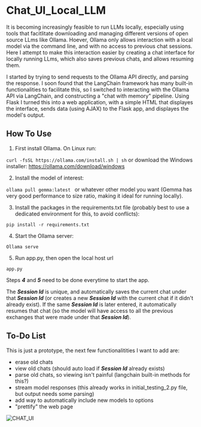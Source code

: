 # Chat_UI_Local_LLM

It is becoming increasingly feasible to run LLMs locally, especially using tools that facitlitate downloading and managing different versions of open source LLms like Ollama. Hoever, Ollama only allows interaction with a local model via the command line, and with no access to previous chat sessions. Here I attempt to make this interaction easier by creating a chat interface for locally running LLms, which also saves previous chats, and allows resuming them.

I started by trying to send requests to the Ollama API directly, and parsing the response. I soon found that the LangChain framework has many built-in functionalities to facilitate this, so I switched to interacting with the Ollama API via LangChain, and constructing a "chat with memory" pipeline. Using Flask I turned this into a web application, with a simple HTML that displayes the interface, sends data (using AJAX) to the Flask app, and displayes the model's output. 

## How To Use

1) First install Ollama. On Linux run:

``` curl -fsSL https://ollama.com/install.sh | sh ```       or download the Windows installer: https://ollama.com/download/windows
  

2) Install the model of interest:

``` ollama pull gemma:latest  ```         or whatever other model you want (Gemma has very good performance to size ratio, making it ideal for running locally).


3) Install the packages in the requirements.txt file (probably best to use a dedicated environment for this, to avoid conflicts):

``` pip install -r requirements.txt ```
  

4) Start the Ollama server:

``` Ollama serve ```


5) Run app.py, then open the local host url

```app.py```


Steps **_4_** and **_5_** need to be done everytime to start the app.

The **_Session Id_** is unique, and automatically saves the current chat under that **_Session Id_** (or creates a new **_Session Id_** with the current chat if it didn't already exist). If the same **_Session Id_** is later entered, it automatically resumes that chat (so the model will have access to all the previous exchanges that were made under that **_Session Id_**).
  

## To-Do List
This is just a prototype, the next few functionalitities I want to add are:
- erase old chats
- view old chats (should auto load if **_Session Id_** already exists)
- parse old chats, so viewing isn't painful (langchain built-in methods for this?)
- stream model responses (this already works in initial_testing_2.py file, but output needs some parsing)
- add way to automatically include new models to options
- "prettify" the web page


![CHAT_UI](static/images/Chat_UI.png) 

